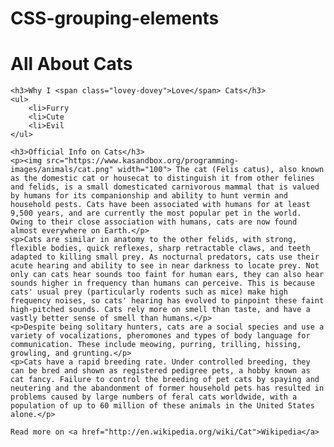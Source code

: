 # CSS-grouping-elements
   <h1>All About Cats</h1>

    <h3>Why I <span class="lovey-dovey">Love</span> Cats</h3>
    <ul>
        <li>Furry
        <li>Cute
        <li>Evil
    </ul>
    
    <h3>Official Info on Cats</h3>
    <p><img src="https://www.kasandbox.org/programming-images/animals/cat.png" width="100"> The cat (Felis catus), also known as the domestic cat or housecat to distinguish it from other felines and felids, is a small domesticated carnivorous mammal that is valued by humans for its companionship and ability to hunt vermin and household pests. Cats have been associated with humans for at least 9,500 years, and are currently the most popular pet in the world. Owing to their close association with humans, cats are now found almost everywhere on Earth.</p>
    <p>Cats are similar in anatomy to the other felids, with strong, flexible bodies, quick reflexes, sharp retractable claws, and teeth adapted to killing small prey. As nocturnal predators, cats use their acute hearing and ability to see in near darkness to locate prey. Not only can cats hear sounds too faint for human ears, they can also hear sounds higher in frequency than humans can perceive. This is because cats' usual prey (particularly rodents such as mice) make high frequency noises, so cats' hearing has evolved to pinpoint these faint high-pitched sounds. Cats rely more on smell than taste, and have a vastly better sense of smell than humans.</p>
    <p>Despite being solitary hunters, cats are a social species and use a variety of vocalizations, pheromones and types of body language for communication. These include meowing, purring, trilling, hissing, growling, and grunting.</p>
    <p>Cats have a rapid breeding rate. Under controlled breeding, they can be bred and shown as registered pedigree pets, a hobby known as cat fancy. Failure to control the breeding of pet cats by spaying and neutering and the abandonment of former household pets has resulted in problems caused by large numbers of feral cats worldwide, with a population of up to 60 million of these animals in the United States alone.</p>
        
    Read more on <a href="http://en.wikipedia.org/wiki/Cat">Wikipedia</a>
